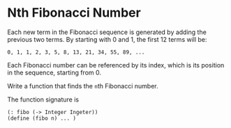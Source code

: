# Nth Fibonacci Number

Each new term in the Fibonacci sequence is generated by adding the previous
two terms. By starting with 0 and 1, the first 12 terms will be:

`0, 1, 1, 2, 3, 5, 8, 13, 21, 34, 55, 89, ...`

Each Fibonacci number can be referenced by its index, which is its position
in the sequence, starting from 0.

Write a function that finds the `n`th Fibonacci number.

The function signature is

```racket
(: fibo (-> Integer Ingeter))
(define (fibo n) ... )
```

